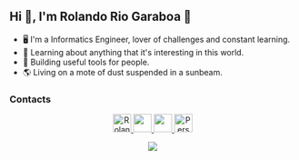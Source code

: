 ## Hi 👋, I'm Rolando Rio Garaboa 🚀

- 🖥 I'm a Informatics Engineer, lover of challenges and constant learning.
- 💫 Learning about anything that it's interesting in this world.
- 🔨 Building useful tools for people.
- 🌎 Living on a mote of dust suspended in a sunbeam.

### Contacts

<p align="center">
  <a href="https://twitter.com/r0landorio">
    <img src="https://img.shields.io/badge/_-blue?label=Twitter&logo=twitter&style=social&color=1DA1F2" alt="Rolando Rio's Twitter" style="height: 2rem"/>
  </a>
  <a href="https://t.me/r0land01">
    <img src="https://img.shields.io/badge/_-blue?label=Telegram&logo=Telegram&style=social" style="height: 2rem"/>
  </a>
    <a href="https://www.linkedin.com/in/rolando-rio-garaboa-689428214/">
    <img src="https://img.shields.io/badge/_-blue?label=LinkedIn&logo=LinkedIn&style=social" style="height: 2rem"/>
  </a>
    <a href="https://r0land013.github.io/">
    <img src="https://img.shields.io/badge/-blue?label=My%20Website&logo=mail&style=social" alt="Personal website" style="height: 2rem"/>
  </a>
</p>



<picture style="display: flex; felx-direction: row; justify-content: center">
    <img src="https://github-readme-stats.vercel.app/api/top-langs/?username=R0land013&layout=pie"/>
</picture>

<!--
**R0land013/R0land013** is a ✨ _special_ ✨ repository because its `README.md` (this file) appears on your GitHub profile.

Here are some ideas to get you started:

- 🔭 I’m currently working on ...
- 🌱 I’m currently learning ...
- 👯 I’m looking to collaborate on ...
- 🤔 I’m looking for help with ...
- 💬 Ask me about ...
- 📫 How to reach me: ...
- 😄 Pronouns: ...
- ⚡ Fun fact: ...
